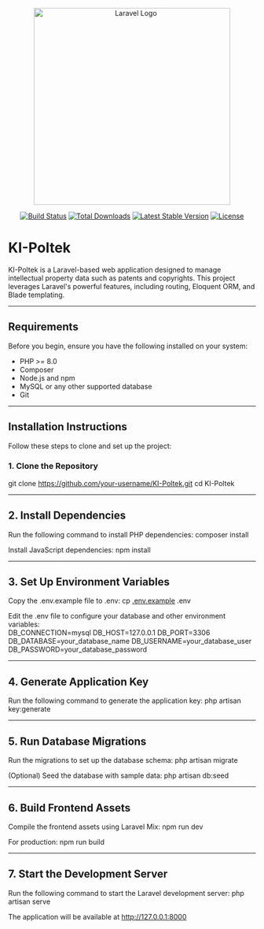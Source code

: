 <p align="center"><a href="https://laravel.com" target="_blank"><img src="https://raw.githubusercontent.com/laravel/art/master/logo-lockup/5%20SVG/2%20CMYK/1%20Full%20Color/laravel-logolockup-cmyk-red.svg" width="400" alt="Laravel Logo"></a></p>

<p align="center">
<a href="https://github.com/laravel/framework/actions"><img src="https://github.com/laravel/framework/workflows/tests/badge.svg" alt="Build Status"></a>
<a href="https://packagist.org/packages/laravel/framework"><img src="https://img.shields.io/packagist/dt/laravel/framework" alt="Total Downloads"></a>
<a href="https://packagist.org/packages/laravel/framework"><img src="https://img.shields.io/packagist/v/laravel/framework" alt="Latest Stable Version"></a>
<a href="https://packagist.org/packages/laravel/framework"><img src="https://img.shields.io/packagist/l/laravel/framework" alt="License"></a>
</p>

# KI-Poltek

KI-Poltek is a Laravel-based web application designed to manage intellectual property data such as patents and copyrights. This project leverages Laravel's powerful features, including routing, Eloquent ORM, and Blade templating.

---

## Requirements

Before you begin, ensure you have the following installed on your system:

- PHP >= 8.0
- Composer
- Node.js and npm
- MySQL or any other supported database
- Git

---

## Installation Instructions

Follow these steps to clone and set up the project:

### 1. Clone the Repository

git clone https://github.com/your-username/KI-Poltek.git
cd KI-Poltek

---

## 2. Install Dependencies

Run the following command to install PHP dependencies:
composer install

Install JavaScript dependencies:
npm install

---

## 3. Set Up Environment Variables

Copy the .env.example file to .env:
cp [.env.example](http://_vscodecontentref_/1) .env

Edit the .env file to configure your database and other environment variables:</br>
DB_CONNECTION=mysql
DB_HOST=127.0.0.1
DB_PORT=3306
DB_DATABASE=your_database_name
DB_USERNAME=your_database_user
DB_PASSWORD=your_database_password

---

## 4. Generate Application Key
Run the following command to generate the application key:
php artisan key:generate

---

## 5. Run Database Migrations
Run the migrations to set up the database schema:
php artisan migrate

(Optional) Seed the database with sample data:
php artisan db:seed

---

## 6. Build Frontend Assets
Compile the frontend assets using Laravel Mix:
npm run dev

For production:
npm run build

---
## 7. Start the Development Server
Run the following command to start the Laravel development server:
php artisan serve

The application will be available at http://127.0.0.1:8000
